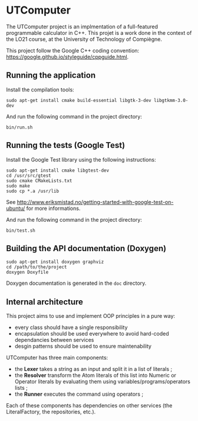 # UTComputer

The UTComputer project is an implmentation of a full-featured programmable calculator in C++.
This projet is a work done in the context of the LO21 course, at the University of Technology of Compiègne.

This project follow the Google C++ coding convention: https://google.github.io/styleguide/cppguide.html.

## Running the application

Install the compilation tools:

```
sudo apt-get install cmake build-essential libgtk-3-dev libgtkmm-3.0-dev
```

And run the following command in the project directory:

```
bin/run.sh
```

## Running the tests (Google Test)

Install the Google Test library using the following instructions:

```
sudo apt-get install cmake libgtest-dev
cd /usr/src/gtest
sudo cmake CMakeLists.txt
sudo make
sudo cp *.a /usr/lib
```

See http://www.eriksmistad.no/getting-started-with-google-test-on-ubuntu/ for more informations.

And run the following command in the project directory:

```
bin/test.sh
```

## Building the API documentation (Doxygen)

```
sudo apt-get install doxygen graphviz
cd /path/to/the/project
doxygen Doxyfile
```

Doxygen documentation is generated in the `doc` directory.

## Internal architecture

This project aims to use and implement OOP principles in a pure way:

- every class should have a single responsibility
- encapsulation should be used everywhere to avoid hard-coded dependancies between services
- desgin patterns should be used to ensure maintenability

UTComputer has three main components:
- the **Lexer** takes a string as an input and split it in a list of literals ;
- the **Resolver** transform the Atom literals of this list into Numeric or Operator literals by evaluating them using variables/programs/operators lists ;
- the **Runner** executes the command using operators ;

Each of these components has dependencies on other services (the LiteralFactory, the repositories, etc.).

